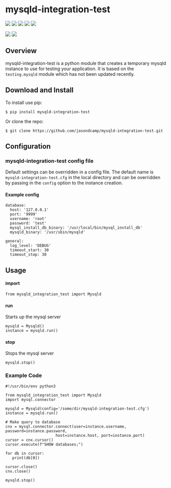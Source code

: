 # mysqld-integration-test
![](https://img.shields.io/pypi/v/mysqld-integration-test.svg) ![](https://img.shields.io/badge/status-alpha-red) ![](https://github.com/jasondcamp/mysqld-integration-test/actions/workflows/mysqld-integration-test.yml/badge.svg)  ![](https://img.shields.io/pypi/pyversions/mysqld-integration-test.svg) ![](https://img.shields.io/badge/license-Apache-lightgrey)

![](https://api.codeclimate.com/v1/badges/e5505727f2fa988debcb/maintainability) ![](https://api.codeclimate.com/v1/badges/e5505727f2fa988debcb/test_coverage)

## Overview
mysqld-integration-test is a python module that creates a temporary mysqld instance to use for testing your application. It is based on the `testing.mysqld` module which has not been updated recently.

## Download and Install
To install use pip:

    $ pip install mysqld-integration-test

Or clone the repo:

    $ git clone https://github.com/jasondcamp/mysqld-integration-test.git

## Configuration
### mysqld-integration-test config file
Default settings can be overridden in  a config file. The default name is `mysqld-integration-test.cfg` in the local directory and can be overridden by passing in the `config` option to the instance creation.

#### Example config
```
database:
  host: '127.0.0.1'
  port: '9999'
  username: 'root'
  password: 'test'
  mysql_install_db_binary: '/usr/local/bin/mysql_install_db'
  mysqld_binary: '/usr/sbin/mysqld'

general:
  log_level: 'DEBUG'
  timeout_start: 30
  timeout_stop: 30
```


## Usage

#### import

```
from mysqld_integration_test import Mysqld
```

#### run
Starts up the mysql server

```
mysqld = Mysqld()
instance = mysqld.run()
```

#### stop
Stops the mysql server
```
mysqld.stop()
```

### Example Code

```
#!/usr/bin/env python3

from mysqld_integration_test import Mysqld
import mysql.connector

mysqld = Mysqld(config='/some/dir/mysqld-integration-test.cfg')
instance = mysqld.run()

# Make query to database
cnx = mysql.connector.connect(user=instance.username, password=instance.password,
                      host=instance.host, port=instance.port)
cursor = cnx.cursor()
cursor.execute(f"SHOW databases;")

for db in cursor:
   print(db[0])

cursor.close()
cnx.close()

mysqld.stop()
```



